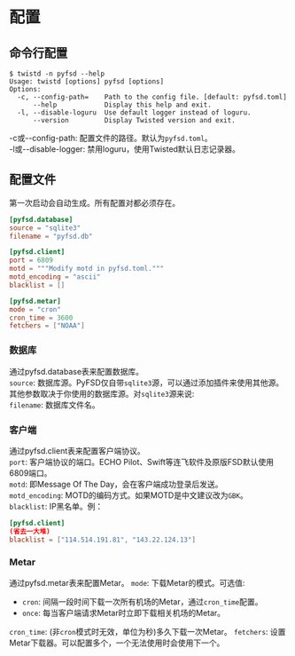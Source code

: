 # 配置
## 命令行配置
```shell
$ twistd -n pyfsd --help
Usage: twistd [options] pyfsd [options]
Options:
  -c, --config-path=    Path to the config file. [default: pyfsd.toml]
      --help            Display this help and exit.
  -l, --disable-loguru  Use default logger instead of loguru.
      --version         Display Twisted version and exit.
```
-c或--config-path: 配置文件的路径。默认为`pyfsd.toml`。  
-l或--disable-logger: 禁用loguru，使用Twisted默认日志记录器。
## 配置文件
第一次启动会自动生成。所有配置对都必须存在。
```toml
[pyfsd.database]
source = "sqlite3"
filename = "pyfsd.db"

[pyfsd.client]
port = 6809
motd = """Modify motd in pyfsd.toml."""
motd_encoding = "ascii"
blacklist = []

[pyfsd.metar]
mode = "cron"
cron_time = 3600
fetchers = ["NOAA"]
```
### 数据库
通过pyfsd.database表来配置数据库。  
`source`: 数据库源。PyFSD仅自带`sqlite3`源，可以通过添加插件来使用其他源。  
其他参数取决于你使用的数据库源。对`sqlite3`源来说:  
`filename`: 数据库文件名。
### 客户端
通过pyfsd.client表来配置客户端协议。  
`port`: 客户端协议的端口。ECHO Pilot、Swift等连飞软件及原版FSD默认使用6809端口。  
`motd`: 即Message Of The Day，会在客户端成功登录后发送。  
`motd_encoding`: MOTD的编码方式。如果MOTD是中文建议改为`GBK`。  
`blacklist`: IP黑名单。例：  
```toml
[pyfsd.client]
(省去一大堆)
blacklist = ["114.514.191.81", "143.22.124.13"]
```
### Metar
通过pyfsd.metar表来配置Metar。
`mode`: 下载Metar的模式。可选值:
- `cron`: 间隔一段时间下载一次所有机场的Metar，通过`cron_time`配置。
- `once`: 每当客户端请求Metar时立即下载相关机场的Metar。

`cron_time`: (非`cron`模式时无效，单位为秒)多久下载一次Metar。
`fetchers`: 设置Metar下载器。可以配置多个，一个无法使用时会使用下一个。

